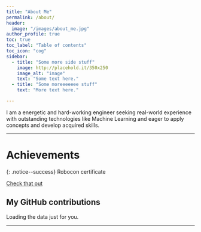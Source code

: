 ```yaml
---
title: "About Me"
permalink: /about/
header:
  image: "/images/about_me.jpg"
author_profile: true
toc: true
toc_label: "Table of contents"
toc_icon: "cog"
sidebar:
  - title: "Some more side stuff"
    image: http://placehold.it/350x250
    image_alt: "image"
    text: "Some text here."
  - title: "Some moreeeeeee stuff"
    text: "More text here."

---
```


I am a energetic and hard-working engineer seeking real-world experience with outstanding technologies like Machine Learning and eager to apply concepts and develop acquired skills.

---
# Achievements

{: .notice--success}
Robocon certificate

<a href="https://www.slideshare.net/PranavNatekar/roboconcert" class="btn btn--primary">Check that out</a>




## My GitHub contributions

<!-- Include the library. -->
<script
  src="https://unpkg.com/github-calendar@latest/dist/github-calendar.min.js"
></script>

<!-- Optionally, include the theme (if you don't want to struggle to write the CSS) -->
<link
   rel="stylesheet"
   href="https://unpkg.com/github-calendar@latest/dist/github-calendar-responsive.css"
/>

<!-- Prepare a container for your calendar. -->
<div class="calendar">
    <!-- Loading stuff -->
    Loading the data just for you.
</div>

<script>
    GitHubCalendar(".calendar", "pranav6670");
    // or enable responsive functionality
    GitHubCalendar(".calendar", "pranav6670", { responsive: true });
</script>

---
